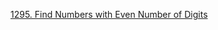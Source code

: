 [1295. Find Numbers with Even Number of Digits](https://leetcode.com/problems/find-numbers-with-even-number-of-digits/)

